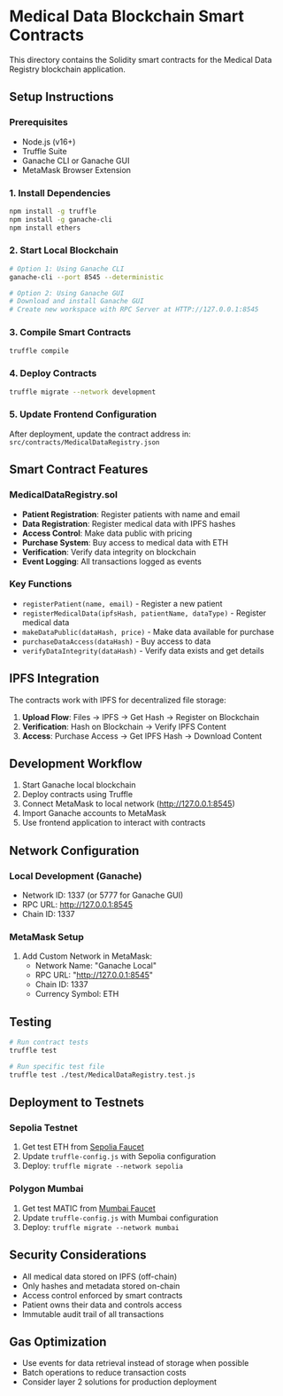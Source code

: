 # Medical Data Blockchain Smart Contracts

This directory contains the Solidity smart contracts for the Medical Data Registry blockchain application.

## Setup Instructions

### Prerequisites
- Node.js (v16+)
- Truffle Suite
- Ganache CLI or Ganache GUI
- MetaMask Browser Extension

### 1. Install Dependencies
```bash
npm install -g truffle
npm install -g ganache-cli
npm install ethers
```

### 2. Start Local Blockchain
```bash
# Option 1: Using Ganache CLI
ganache-cli --port 8545 --deterministic

# Option 2: Using Ganache GUI
# Download and install Ganache GUI
# Create new workspace with RPC Server at HTTP://127.0.0.1:8545
```

### 3. Compile Smart Contracts
```bash
truffle compile
```

### 4. Deploy Contracts
```bash
truffle migrate --network development
```

### 5. Update Frontend Configuration
After deployment, update the contract address in:
`src/contracts/MedicalDataRegistry.json`

## Smart Contract Features

### MedicalDataRegistry.sol
- **Patient Registration**: Register patients with name and email
- **Data Registration**: Register medical data with IPFS hashes
- **Access Control**: Make data public with pricing
- **Purchase System**: Buy access to medical data with ETH
- **Verification**: Verify data integrity on blockchain
- **Event Logging**: All transactions logged as events

### Key Functions
- `registerPatient(name, email)` - Register a new patient
- `registerMedicalData(ipfsHash, patientName, dataType)` - Register medical data
- `makeDataPublic(dataHash, price)` - Make data available for purchase
- `purchaseDataAccess(dataHash)` - Buy access to data
- `verifyDataIntegrity(dataHash)` - Verify data exists and get details

## IPFS Integration

The contracts work with IPFS for decentralized file storage:

1. **Upload Flow**: Files → IPFS → Get Hash → Register on Blockchain
2. **Verification**: Hash on Blockchain → Verify IPFS Content
3. **Access**: Purchase Access → Get IPFS Hash → Download Content

## Development Workflow

1. Start Ganache local blockchain
2. Deploy contracts using Truffle
3. Connect MetaMask to local network (http://127.0.0.1:8545)
4. Import Ganache accounts to MetaMask
5. Use frontend application to interact with contracts

## Network Configuration

### Local Development (Ganache)
- Network ID: 1337 (or 5777 for Ganache GUI)
- RPC URL: http://127.0.0.1:8545
- Chain ID: 1337

### MetaMask Setup
1. Add Custom Network in MetaMask:
   - Network Name: "Ganache Local"
   - RPC URL: "http://127.0.0.1:8545"
   - Chain ID: 1337
   - Currency Symbol: ETH

## Testing

```bash
# Run contract tests
truffle test

# Run specific test file
truffle test ./test/MedicalDataRegistry.test.js
```

## Deployment to Testnets

### Sepolia Testnet
1. Get test ETH from [Sepolia Faucet](https://sepoliafaucet.com/)
2. Update `truffle-config.js` with Sepolia configuration
3. Deploy: `truffle migrate --network sepolia`

### Polygon Mumbai
1. Get test MATIC from [Mumbai Faucet](https://faucet.polygon.technology/)
2. Update `truffle-config.js` with Mumbai configuration
3. Deploy: `truffle migrate --network mumbai`

## Security Considerations

- All medical data stored on IPFS (off-chain)
- Only hashes and metadata stored on-chain
- Access control enforced by smart contracts
- Patient owns their data and controls access
- Immutable audit trail of all transactions

## Gas Optimization

- Use events for data retrieval instead of storage when possible
- Batch operations to reduce transaction costs
- Consider layer 2 solutions for production deployment